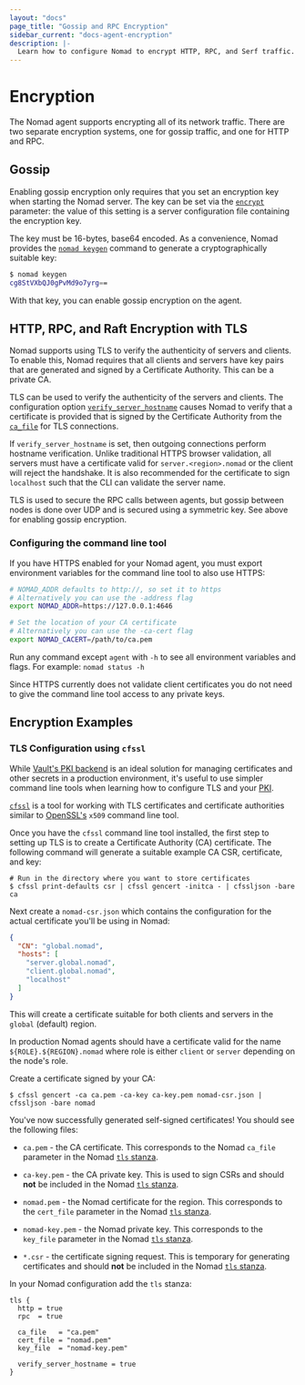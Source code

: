 ```yaml
---
layout: "docs"
page_title: "Gossip and RPC Encryption"
sidebar_current: "docs-agent-encryption"
description: |-
  Learn how to configure Nomad to encrypt HTTP, RPC, and Serf traffic.
---
```


# Encryption

The Nomad agent supports encrypting all of its network traffic. There are
two separate encryption systems, one for gossip traffic, and one for HTTP and
RPC.

## Gossip

Enabling gossip encryption only requires that you set an encryption key when
starting the Nomad server. The key can be set via the
[`encrypt`](/docs/agent/configuration/server.html#encrypt) parameter: the value
of this setting is a server configuration file containing the encryption key.

The key must be 16-bytes, base64 encoded. As a convenience, Nomad provides the
[`nomad keygen`](/docs/commands/keygen.html) command to generate a cryptographically suitable key:

```sh
$ nomad keygen
cg8StVXbQJ0gPvMd9o7yrg==
```

With that key, you can enable gossip encryption on the agent.


## HTTP, RPC, and Raft Encryption with TLS

Nomad supports using TLS to verify the authenticity of servers and clients. To
enable this, Nomad requires that all clients and servers have key pairs that are
generated and signed by a Certificate Authority. This can be a private CA.

TLS can be used to verify the authenticity of the servers and clients. The
configuration option [`verify_server_hostname`][tls] causes Nomad to verify that
a certificate is provided that is signed by the Certificate Authority from the
[`ca_file`][tls] for TLS connections.

If `verify_server_hostname` is set, then outgoing connections perform
hostname verification. Unlike traditional HTTPS browser validation, all servers
must have a certificate valid for `server.<region>.nomad` or the client will
reject the handshake. It is also recommended for the certificate to sign
`localhost` such that the CLI can validate the server name.

TLS is used to secure the RPC calls between agents, but gossip between nodes is
done over UDP and is secured using a symmetric key. See above for enabling
gossip encryption.

### Configuring the command line tool

If you have HTTPS enabled for your Nomad agent, you must export environment
variables for the command line tool to also use HTTPS:

```sh
# NOMAD_ADDR defaults to http://, so set it to https
# Alternatively you can use the -address flag
export NOMAD_ADDR=https://127.0.0.1:4646

# Set the location of your CA certificate
# Alternatively you can use the -ca-cert flag
export NOMAD_CACERT=/path/to/ca.pem
```

Run any command except `agent` with `-h` to see all environment variables and
flags. For example: `nomad status -h`

Since HTTPS currently does not validate client certificates you do not need to
give the command line tool access to any private keys.

## Encryption Examples

### TLS Configuration using `cfssl`

While [Vault's PKI backend][vault] is an ideal solution for managing
certificates and other secrets in a production environment, it's useful to use
simpler command line tools when learning how to configure TLS and your [PKI].

[`cfssl`][cfssl] is a tool for working with TLS certificates and certificate
authorities similar to [OpenSSL's][openssl] `x509` command line tool.

Once you have the `cfssl` command line tool installed, the first step to
setting up TLS is to create a Certificate Authority (CA) certificate.  The
following command will generate a suitable example CA CSR, certificate, and
key:

```shell
# Run in the directory where you want to store certificates
$ cfssl print-defaults csr | cfssl gencert -initca - | cfssljson -bare ca
```

Next create a `nomad-csr.json` which contains the configuration for the actual
certificate you'll be using in Nomad:

```json
{
  "CN": "global.nomad",
  "hosts": [
    "server.global.nomad",
    "client.global.nomad",
    "localhost"
  ]
}
```

This will create a certificate suitable for both clients and servers in the
`global` (default) region.

In production Nomad agents should have a certificate valid for the name
`${ROLE}.${REGION}.nomad` where role is either `client` or `server` depending
on the node's role.

Create a certificate signed by your CA:

```shell
$ cfssl gencert -ca ca.pem -ca-key ca-key.pem nomad-csr.json | cfssljson -bare nomad
```

You've now successfully generated self-signed certificates! You should see the
following files:

- `ca.pem` - the CA certificate. This corresponds to the Nomad `ca_file`
  parameter in the Nomad [`tls` stanza][tls].

- `ca-key.pem` - the CA private key. This is used to sign CSRs and should
  **not** be included in the Nomad [`tls` stanza][tls].

- `nomad.pem` - the Nomad certificate for the region. This corresponds to the
  `cert_file` parameter in the Nomad [`tls` stanza][tls].

- `nomad-key.pem` - the Nomad private key. This corresponds to the `key_file`
  parameter in the Nomad [`tls` stanza][tls].

- `*.csr` - the certificate signing request. This is temporary for generating
  certificates and should **not** be included in the Nomad [`tls` stanza][tls].

In your Nomad configuration add the `tls` stanza:

```hcl
tls {
  http = true
  rpc  = true

  ca_file   = "ca.pem"
  cert_file = "nomad.pem"
  key_file  = "nomad-key.pem"

  verify_server_hostname = true
}
```

[vault]: https://www.vaultproject.io/docs/secrets/pki/
[PKI]: https://en.wikipedia.org/wiki/Public_key_infrastructure
[cfssl]: https://cfssl.org/
[openssl]: https://www.openssl.org/
[tls]: /docs/agent/configuration/tls.html "Nomad TLS Configuration"
